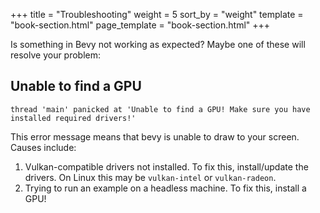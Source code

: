+++
title = "Troubleshooting"
weight = 5
sort_by = "weight"
template = "book-section.html"
page_template = "book-section.html"
+++

Is something in Bevy not working as expected? Maybe one of these will resolve your problem:

## Unable to find a GPU
```
thread 'main' panicked at 'Unable to find a GPU! Make sure you have installed required drivers!'
```
This error message means that bevy is unable to draw to your screen.
Causes include:
1. Vulkan-compatible drivers not installed. To fix this, install/update the drivers. On Linux this may be `vulkan-intel` or `vulkan-radeon`.
3. Trying to run an example on a headless machine. To fix this, install a GPU!

